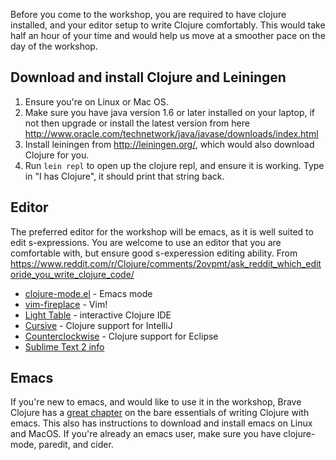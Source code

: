 Before you come to the workshop, you are required to have clojure installed, and your editor setup to write Clojure comfortably.
This would take half an hour of your time and would help us move at a smoother pace on the day of the workshop.

## Download and install Clojure and Leiningen
1. Ensure you're on Linux or Mac OS.
2. Make sure you have java version 1.6 or later installed on your laptop, if not then upgrade or install the latest version from here http://www.oracle.com/technetwork/java/javase/downloads/index.html
3. Install leiningen from http://leiningen.org/, which would also download Clojure for you.
4. Run `lein repl` to open up the clojure repl, and ensure it is working. Type in "I has Clojure", it should print that string back.

## Editor
The preferred editor for the workshop will be emacs, as it is well suited to edit s-expressions. You are welcome to use an editor that you are comfortable with, but ensure good s-experession editing ability.
From https://www.reddit.com/r/Clojure/comments/2ovpmt/ask_reddit_which_editoride_you_write_clojure_code/
*   [clojure-mode.el](https://github.com/technomancy/clojure-mode) - Emacs mode
*   [vim-fireplace](https://github.com/tpope/vim-fireplace) - Vim!
*   [Light Table](http://www.lighttable.com/) - interactive Clojure IDE
*   [Cursive](http://cursiveclojure.com/) - Clojure support for IntelliJ
*   [Counterclockwise](https://code.google.com/p/counterclockwise/) - Clojure support for Eclipse
*   [Sublime Text 2 info](http://dev.clojure.org/display/doc/Getting+Started+With+Sublime+Text+2)

## Emacs
If you're new to emacs, and would like to use it in the workshop, Brave Clojure has a [great chapter](http://www.braveclojure.com/basic-emacs/) on the bare essentials of writing Clojure with emacs. This also has instructions to download and install emacs on Linux and MacOS.
If you're already an emacs user, make sure you have clojure-mode, paredit, and cider.
